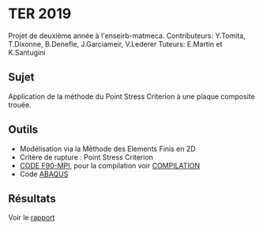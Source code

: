 # TER 2019
Projet de deuxième année à l'enseirb-matmeca.
Contributeurs: Y.Tomita, T.Dixonne, B.Denefle, J.Garciameir, V.Lederer
Tuteurs: E.Martin et K.Santugini

## Sujet
Application de la méthode du Point Stress Criterion à une plaque composite trouée.
## Outils
- Modélisation via la Méthode des Elements Finis en 2D
- Critère de rupture : Point Stress Criterion
- [CODE F90-MPI](./CODE_F90_MPI), pour la compilation voir [COMPILATION](./CODE_F90_MPI/README)
- Code [ABAQUS](./ABAQUS)
## Résultats
Voir le [rapport](./2019TER_V4.pdf)
